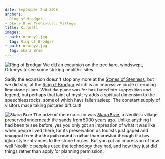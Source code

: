 ```yaml
---
date: September 2nd 2018
anchors:
- Ring of Brodgar
- Skara Brae Prehistoric Village
title: Kirkwall
images:
- path: orkney1.jpg
  tag: Ring of Brodgar
- path: orkney2.jpg
  tag: Skara Brae
---
```

![Ring of Brodgar](orkney1.jpg)
We did an excursion on the tree bare, windswept, Orkneys to see some striking
neolithic sites.

Sadly the excursion doesn't stop any more at the
[Stones of Stenness](https://www.historicenvironment.scot/visit-a-place/places/stones-of-stenness-circle-and-henge/), but we did stop at the
[Ring of Brodgar](https://www.historicenvironment.scot/visit-a-place/places/ring-of-brodgar-stone-circle-and-henge/)
which is an impressive circle of eroding limestone pillars. What the place was for
has faded into supposition and legend, but perhaps that taint of mystery adds a
spiritual dimension to the speechless rocks, some of which have fallen asleep.
The constant supply of visitors made taking pictures difficult!

![Skara Brae](orkney2.jpg)
The prize of the excursion was
[Skara Brae](https://www.historicenvironment.scot/visit-a-place/places/skara-brae/),
a Neolithic village preserved underneath the sands from 5000 years ago.
Unlike anything I had been to see before, yes you only got an impression of
what it was like when people lived there, for its preservation us tourists just
gaped and snapped from the the path round it rather than crawled through
the low igloo style entrances to the stone houses. But you got an impression
of how well Neolithic peoples used the technology they had, and how
they just did things rather than apply for planning permission.
